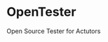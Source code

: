 # OpenTester
Open Source Tester for Actutors

<br>
<img src="http://www.solenoid.or.kr/data/OpenTester.png" border="0" alt="">
